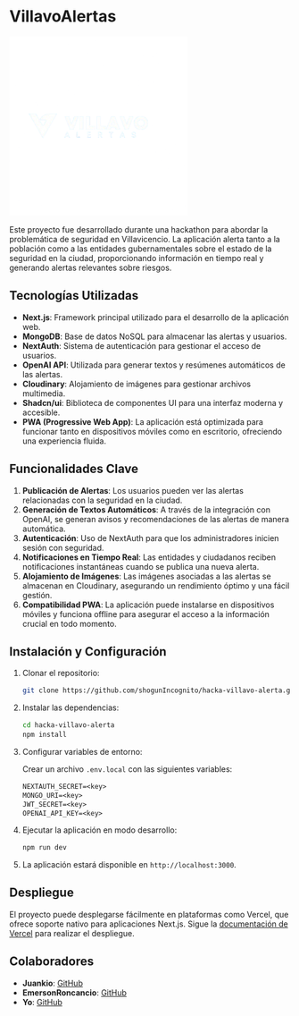 # VillavoAlertas

<img src="src/assets/logo.png" width="320" alt="VillavoAlerts">

Este proyecto fue desarrollado durante una hackathon para abordar la problemática de seguridad en Villavicencio. La aplicación alerta tanto a la población como a las entidades gubernamentales sobre el estado de la seguridad en la ciudad, proporcionando información en tiempo real y generando alertas relevantes sobre riesgos.

## Tecnologías Utilizadas

- **Next.js**: Framework principal utilizado para el desarrollo de la aplicación web.
- **MongoDB**: Base de datos NoSQL para almacenar las alertas y usuarios.
- **NextAuth**: Sistema de autenticación para gestionar el acceso de usuarios.
- **OpenAI API**: Utilizada para generar textos y resúmenes automáticos de las alertas.
- **Cloudinary**: Alojamiento de imágenes para gestionar archivos multimedia.
- **Shadcn/ui**: Biblioteca de componentes UI para una interfaz moderna y accesible.
- **PWA (Progressive Web App)**: La aplicación está optimizada para funcionar tanto en dispositivos móviles como en escritorio, ofreciendo una experiencia fluida.

## Funcionalidades Clave

1. **Publicación de Alertas**: Los usuarios pueden ver las alertas relacionadas con la seguridad en la ciudad.
2. **Generación de Textos Automáticos**: A través de la integración con OpenAI, se generan avisos y recomendaciones de las alertas de manera automática.
3. **Autenticación**: Uso de NextAuth para que los administradores inicien sesión con seguridad.
4. **Notificaciones en Tiempo Real**: Las entidades y ciudadanos reciben notificaciones instantáneas cuando se publica una nueva alerta.
5. **Alojamiento de Imágenes**: Las imágenes asociadas a las alertas se almacenan en Cloudinary, asegurando un rendimiento óptimo y una fácil gestión.
6. **Compatibilidad PWA**: La aplicación puede instalarse en dispositivos móviles y funciona offline para asegurar el acceso a la información crucial en todo momento.

## Instalación y Configuración

1. Clonar el repositorio:

    ```bash
    git clone https://github.com/shogunIncognito/hacka-villavo-alerta.git
    ```

2. Instalar las dependencias:

    ```bash
    cd hacka-villavo-alerta
    npm install
    ```

3. Configurar variables de entorno:

    Crear un archivo `.env.local` con las siguientes variables:

    ```env
    NEXTAUTH_SECRET=<key>
    MONGO_URI=<key>
    JWT_SECRET=<key>
    OPENAI_API_KEY=<key>
    ```

4. Ejecutar la aplicación en modo desarrollo:

    ```bash
    npm run dev
    ```

5. La aplicación estará disponible en `http://localhost:3000`.

## Despliegue

El proyecto puede desplegarse fácilmente en plataformas como Vercel, que ofrece soporte nativo para aplicaciones Next.js. Sigue la [documentación de Vercel](https://vercel.com/docs) para realizar el despliegue.

## Colaboradores

- **Juankio**: [GitHub](https://github.com/juankio)
- **EmersonRoncancio**: [GitHub](https://github.com/EmersonRoncancio)
- **Yo**: [GitHub](https://github.com/shogunIncognito)


